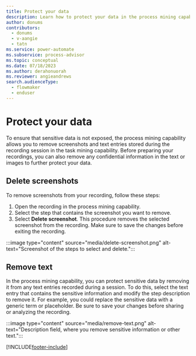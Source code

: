 ```yaml
---
title: Protect your data
description: Learn how to protect your data in the process mining capability.
author: donums
contributors:
  - donums
  - v-aangie 
  - tatn
ms.service: power-automate
ms.subservice: process-advisor
ms.topic: conceptual
ms.date: 07/18/2023
ms.author: derahonuorah
ms.reviewer: angieandrews
search.audienceType: 
  - flowmaker
  - enduser
---
```


# Protect your data

To ensure that sensitive data is not exposed, the process mining capability allows you to remove screenshots and text entries stored during the recording session in the task mining capability. Before preparing your recordings, you can also remove any confidential information in the text or images to further protect your data.

## Delete screenshots

To remove screenshots from your recording, follow these steps:

1. Open the recording in the process mining capability.
1. Select the step that contains the screenshot you want to remove.
1. Select **Delete screenshot**.
This procedure removes the selected screenshot from the recording. Make sure to save the changes before exiting the recording.

:::image type="content" source="media/delete-screenshot.png" alt-text="Screenshot of the steps to select and delete.":::

## Remove text

In the process mining capability, you can protect sensitive data by removing it from any text entries recorded during a session. To do this, select the text entry that contains the sensitive information and modify the step description to remove it. For example, you could replace the sensitive data with a generic term or placeholder. Be sure to save your changes before sharing or analyzing the recording.

:::image type="content" source="media/remove-text.png" alt-text="Description field, where you remove sensitive information or other text.":::

[!INCLUDE[footer-include](includes/footer-banner.md)]
